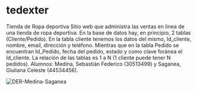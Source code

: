 # tedexter
Tienda de Ropa deportiva
Sitio web que administra las ventas en linea de una tienda de ropa deportiva. En la base de datos hay, en principio, 2 tablas (Cliente/Pedido).
En la tabla cliente tenemos los datos del mismo, Id_cliente, nombre, email, dirección y teléfono. Mientras que en la tabla Pedido se encuentran Id_Pedido, fecha del pedido, estado y como clave foránea el Id_cliente.
La relación de las tablas es 1 a N (1 cliente puede tener N pedidos).
Alumnos: 	Medina, Sebastián Federico (30513499) y Saganea, Giuliana Celeste (44534456).

![DER-Medina-Saganea](https://github.com/user-attachments/assets/39b7b04a-fc68-4274-89da-e9d8a0c8f7cf)





 

